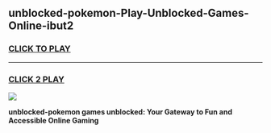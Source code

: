 
## unblocked-pokemon-Play-Unblocked-Games-Online-ibut2
<h3>
<a href="https://premium76.site?title=unblocked-pokemon&ref=25A">CLICK TO PLAY</a></h3>
<hr>

<h3>
<a href="https://premium76.site?title=unblocked-pokemon&ref=25A">CLICK 2 PLAY</a>
  
</h3>

<a href="https://premium76.site?title=unblocked-pokemon&ref=25A"><img src="https://clearcache.store/games.png"></a>


**unblocked-pokemon games unblocked: Your Gateway to Fun and Accessible Online Gaming**
